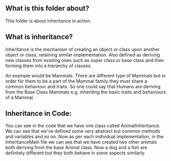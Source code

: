 ## What is this folder about?
This folder is about inheritance in action. 

## What is inheritance? 
Inheritance is the mechanism of creating an object or class upon another object or class, retaining similar implementation. Also defined as deriving new classes from existing ones such as super class or base class and then forming them into a hierarchy of classes.

An example would be Mammals. There are different type of Mammals but in order for them to be a part of the Mammal family they must share a common behaviour and traits. So one could say that Humans are deriving from the Base Class Mammals e.g. inheriting the basic traits and behaviours of a Mammal.

## Inheritance in Code:
You can see in the code that we have one class called AnimalInheritance. We can see that we've defined some very abstract but common methods and variables and so on. 
Now as per each individual implementation, in the InheritanceMain file we can see that we have created two other animals both deriving from the base Animal class. Now a dog and a fish are definitely different but they both behave in some aspects similarly. 